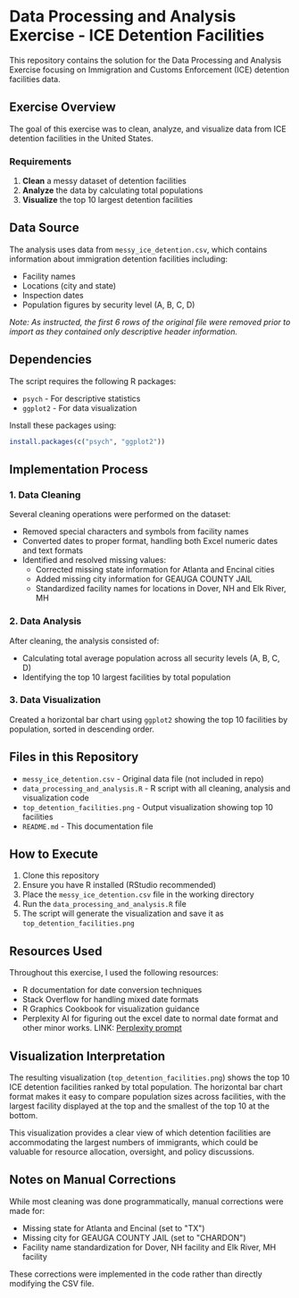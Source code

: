 # Data Processing and Analysis Exercise - ICE Detention Facilities

This repository contains the solution for the Data Processing and Analysis Exercise focusing on Immigration and Customs Enforcement (ICE) detention facilities data.

## Exercise Overview

The goal of this exercise was to clean, analyze, and visualize data from ICE detention facilities in the United States.

### Requirements

1. **Clean** a messy dataset of detention facilities
2. **Analyze** the data by calculating total populations
3. **Visualize** the top 10 largest detention facilities

## Data Source

The analysis uses data from `messy_ice_detention.csv`, which contains information about immigration detention facilities including:

- Facility names
- Locations (city and state)
- Inspection dates
- Population figures by security level (A, B, C, D)

*Note: As instructed, the first 6 rows of the original file were removed prior to import as they contained only descriptive header information.*

## Dependencies

The script requires the following R packages:
- `psych` - For descriptive statistics
- `ggplot2` - For data visualization

Install these packages using:
```R
install.packages(c("psych", "ggplot2"))
```

## Implementation Process

### 1. Data Cleaning

Several cleaning operations were performed on the dataset:

- Removed special characters and symbols from facility names
- Converted dates to proper format, handling both Excel numeric dates and text formats
- Identified and resolved missing values:
  - Corrected missing state information for Atlanta and Encinal cities
  - Added missing city information for GEAUGA COUNTY JAIL
  - Standardized facility names for locations in Dover, NH and Elk River, MH

### 2. Data Analysis

After cleaning, the analysis consisted of:
- Calculating total average population across all security levels (A, B, C, D)
- Identifying the top 10 largest facilities by total population

### 3. Data Visualization

Created a horizontal bar chart using `ggplot2` showing the top 10 facilities by population, sorted in descending order.

## Files in this Repository

- `messy_ice_detention.csv` - Original data file (not included in repo)
- `data_processing_and_analysis.R` - R script with all cleaning, analysis and visualization code
- `top_detention_facilities.png` - Output visualization showing top 10 facilities
- `README.md` - This documentation file

## How to Execute

1. Clone this repository
2. Ensure you have R installed (RStudio recommended)
3. Place the `messy_ice_detention.csv` file in the working directory
4. Run the `data_processing_and_analysis.R` file
5. The script will generate the visualization and save it as `top_detention_facilities.png`

## Resources Used

Throughout this exercise, I used the following resources:
- R documentation for date conversion techniques
- Stack Overflow for handling mixed date formats
- R Graphics Cookbook for visualization guidance
- Perplexity AI for figuring out the excel date to normal date format and other minor works. LINK: [Perplexity prompt](https://www.perplexity.ai/search/how-to-convert-excel-date-to-d-hDQna6sAQca7FWZEqKvwXA)

## Visualization Interpretation

The resulting visualization (`top_detention_facilities.png`) shows the top 10 ICE detention facilities ranked by total population. The horizontal bar chart format makes it easy to compare population sizes across facilities, with the largest facility displayed at the top and the smallest of the top 10 at the bottom.

This visualization provides a clear view of which detention facilities are accommodating the largest numbers of immigrants, which could be valuable for resource allocation, oversight, and policy discussions.

## Notes on Manual Corrections

While most cleaning was done programmatically, manual corrections were made for:
- Missing state for Atlanta and Encinal (set to "TX")
- Missing city for GEAUGA COUNTY JAIL (set to "CHARDON")
- Facility name standardization for Dover, NH facility and Elk River, MH facility

These corrections were implemented in the code rather than directly modifying the CSV file.
